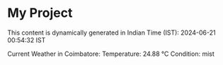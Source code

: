 # My Project

This content is dynamically generated in Indian Time (IST): 2024-06-21 00:54:32 IST


Current Weather in Coimbatore:
Temperature: 24.88 °C
Condition: mist
